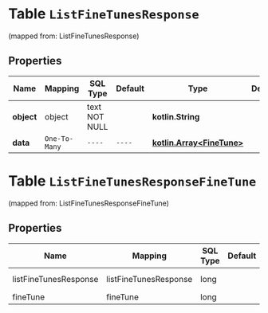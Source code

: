 
# Table `ListFineTunesResponse`
(mapped from: ListFineTunesResponse)

## Properties
Name | Mapping | SQL Type | Default | Type | Description | Notes
---- | ------- | -------- | ------- | ---- | ----------- | -----
**object** | object | text NOT NULL |  | **kotlin.String** |  | 
**data** | `One-To-Many` | `----` | `----`  | [**kotlin.Array&lt;FineTune&gt;**](FineTune.md) |  | 



# **Table `ListFineTunesResponseFineTune`**
(mapped from: ListFineTunesResponseFineTune)

## Properties
Name | Mapping | SQL Type | Default | Type | Description | Notes
---- | ------- | -------- | ------- | ---- | ----------- | -----
listFineTunesResponse | listFineTunesResponse | long | | kotlin.Long | Primary Key | *one*
fineTune | fineTune | long | | kotlin.Long | Foreign Key | *many*



